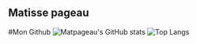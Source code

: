 ## Matisse pageau

#Mon Github
![Matpageau's GitHub stats](https://github-readme-stats.vercel.app/api?username=Matpageau&show_icons=true&theme=ayu-mirage)
![Top Langs](https://github-readme-stats.vercel.app/api/top-langs/?username=Matpageau&theme=ayu-mirage)
